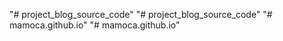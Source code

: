 "# project_blog_source_code" 
"# project_blog_source_code" 
"# mamoca.github.io" 
"# mamoca.github.io" 

